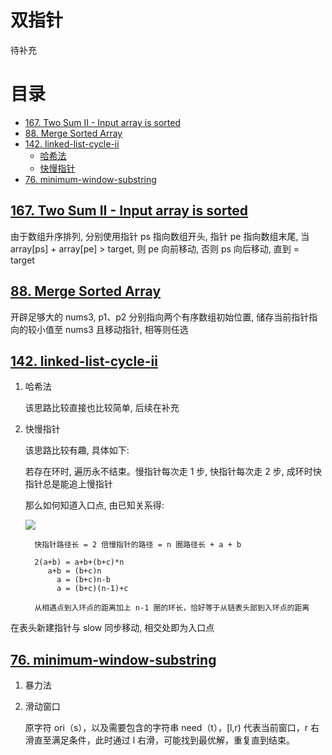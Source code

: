 # 双指针

待补充

# 目录
* [<a href="https://leetcode-cn.com/problems/two-sum-ii-input-array-is-sorted/" rel="nofollow">167. Two Sum II - Input array is sorted</a>](#two-sum-ii---input-array-is-sorted)
* [<a href="https://leetcode.com/problems/merge-sorted-array/" rel="nofollow">88. Merge Sorted Array</a>](#88-merge-sorted-array)
* [<a href="https://leetcode-cn.com/problems/linked-list-cycle-ii/" rel="nofollow">142. linked-list-cycle-ii</a>](#142-linked-list-cycle-ii)
   * [哈希法](#哈希法)
   * [快慢指针](#快慢指针)
* [<a href="https://leetcode-cn.com/problems/minimum-window-substring/" rel="nofollow">76. minimum-window-substring</a>](#76-minimum-window-substring-1)



## [167. Two Sum II - Input array is sorted](https://leetcode-cn.com/problems/two-sum-ii-input-array-is-sorted/) 

由于数组升序排列, 分别使用指针 ps 指向数组开头, 指针 pe 指向数组末尾, 当 array[ps] + array[pe] > target, 则 pe 向前移动, 否则 ps 向后移动, 直到 = target 

## [88. Merge Sorted Array](https://leetcode.com/problems/merge-sorted-array/)

开辟足够大的 nums3, p1、p2 分别指向两个有序数组初始位置, 储存当前指针指向的较小值至 nums3 且移动指针, 相等则任选

## [142. linked-list-cycle-ii](https://leetcode-cn.com/problems/linked-list-cycle-ii/)

1. 哈希法

    该思路比较直接也比较简单, 后续在补充

1. 快慢指针
    
    该思路比较有趣, 具体如下:
    
    若存在环时, 遍历永不结束。慢指针每次走 1 步, 快指针每次走 2 步, 成环时快指针总是能追上慢指针
    
    那么如何知道入口点, 由已知关系得:

    ![](https://assets.leetcode-cn.com/solution-static/142/142_fig1.png)

    ```
      快指针路径长 = 2 倍慢指针的路径 = n 圈路径长 + a + b
      
      2(a+b) = a+b+(b+c)*n 
         a+b = (b+c)n
           a = (b+c)n-b
           a = (b+c)(n-1)+c
         
      从相遇点到入环点的距离加上 n-1 圈的环长，恰好等于从链表头部到入环点的距离
    ```
在表头新建指针与 slow 同步移动, 相交处即为入口点

## [76. minimum-window-substring](https://leetcode-cn.com/problems/minimum-window-substring/)

1. 暴力法
 
1. 滑动窗口

    原字符 ori（s），以及需要包含的字符串 need（t），[l,r) 代表当前窗口，r 右滑直至满足条件，此时通过 l 右滑，可能找到最优解，重复直到结束。

    
